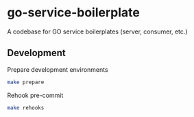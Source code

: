 # go-service-boilerplate

A codebase for GO service boilerplates (server, consumer, etc.)

## Development

Prepare development environments
```bash
make prepare
```

Rehook pre-commit
```bash
make rehooks
```
